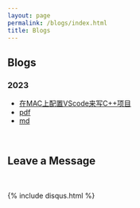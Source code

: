 ```yaml
---
layout: page
permalink: /blogs/index.html
title: Blogs
---
```


## Blogs

### 2023

- [在MAC上配置VScode来写C++项目](https://jason-zhi.github.io/blogs/vscode)
- [pdf](https://jason-zhi.github.io/blogs/vscode.pdf)
- [md]()

<br>

## Leave a Message

<br>

{% include disqus.html %} 

<br>
